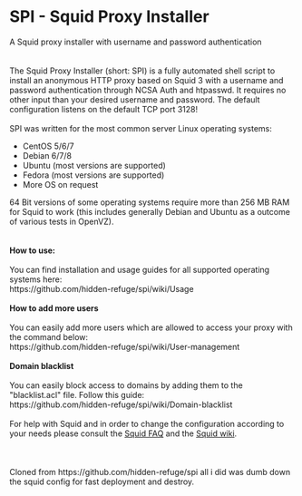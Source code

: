 # SPI - Squid Proxy Installer
A Squid proxy installer with username and password authentication<br /><br /><br />
The Squid Proxy Installer (short: SPI) is a fully automated shell script to install an anonymous HTTP proxy based on Squid 3 with a username and password authentication through NCSA Auth and htpasswd. It requires no other input than your desired username and password. The default configuration listens on the default TCP port 3128!<br /><br />
SPI was written for the most common server Linux operating systems:
<ul>
<li>CentOS 5/6/7</li>
<li>Debian 6/7/8</li>
<li>Ubuntu (most versions are supported)</li>
<li>Fedora (most versions are supported)</li>
<li>More OS on request</li>
</ul>
64 Bit versions of some operating systems require more than 256 MB RAM for Squid to work (this includes generally Debian and Ubuntu as a outcome of various tests in OpenVZ).<br /><br /><br />
<b>How to use:</b><br /><br />
You can find installation and usage guides for all supported operating systems here:<br />
https://github.com/hidden-refuge/spi/wiki/Usage
<br /><br />
<b>How to add more users</b><br /><br />
You can easily add more users which are allowed to access your proxy with the command below:<br />
https://github.com/hidden-refuge/spi/wiki/User-management<br /><br />
<strong>Domain blacklist</strong><br /><br />
You can easily block access to domains by adding them to the "blacklist.acl" file. Follow this guide:<br />
https://github.com/hidden-refuge/spi/wiki/Domain-blacklist
<br /><br />
For help with Squid and in order to change the configuration according to your needs please consult the <a href="http://wiki.squid-cache.org/SquidFaq">Squid FAQ</a> and the <a href="http://wiki.squid-cache.org/">Squid wiki</a>.
<br /><br />
<br /><br />
Cloned from https://github.com/hidden-refuge/spi all i did was dumb down the squid config for fast deployment and destroy.
